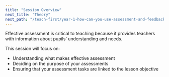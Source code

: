 ```yaml
---
title: "Session Overview"
next_title: "Theory"
next_path: "/teach-first/year-1-how-can-you-use-assessment-and-feedback-to-greatest-effect/spring-week-1-ect-theory"
---
```


Effective assessment is critical to teaching because it provides teachers with information about pupils’ understanding and needs.

This session will focus on:

- Understanding what makes effective assessment
- Deciding on the purpose of your assessments
- Ensuring that your assessment tasks are linked to the lesson objective

